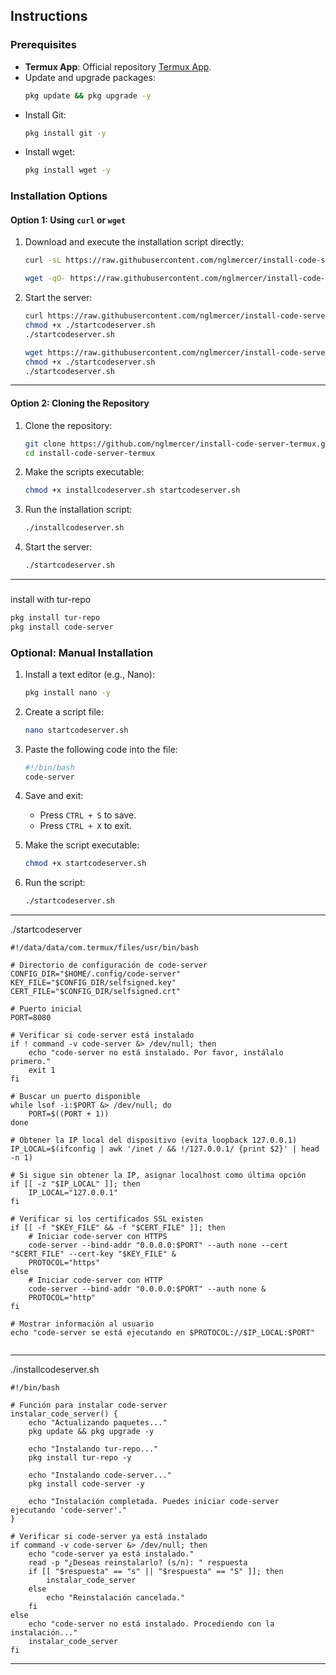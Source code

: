 ## **Instructions**

### Prerequisites
- **Termux App**: Official repository [Termux App](https://github.com/termux/termux-app).
- Update and upgrade packages:
  ```bash
  pkg update && pkg upgrade -y
  ```
- Install Git:
  ```bash
  pkg install git -y
  ```
- Install wget:
  ```bash
  pkg install wget -y
  ```


### Installation Options

#### **Option 1: Using `curl` or `wget`**
1. Download and execute the installation script directly:
   ```bash
   curl -sL https://raw.githubusercontent.com/nglmercer/install-code-server-termux/main/installcodeserver.sh | bash

   wget -qO- https://raw.githubusercontent.com/nglmercer/install-code-server-termux/main/installcodeserver.sh | bash
   ```

2. Start the server:
   ```bash
   curl https://raw.githubusercontent.com/nglmercer/install-code-server-termux/main/startcodeserver.sh
   chmod +x ./startcodeserver.sh
   ./startcodeserver.sh
    ```
   ```bash
   wget https://raw.githubusercontent.com/nglmercer/install-code-server-termux/main/startcodeserver.sh
   chmod +x ./startcodeserver.sh
   ./startcodeserver.sh
     ```
---

#### **Option 2: Cloning the Repository**
1. Clone the repository:
   ```bash
   git clone https://github.com/nglmercer/install-code-server-termux.git
   cd install-code-server-termux
   ```

2. Make the scripts executable:
   ```bash
   chmod +x installcodeserver.sh startcodeserver.sh
   ```

3. Run the installation script:
   ```bash
   ./installcodeserver.sh
   ```

4. Start the server:
   ```bash
   ./startcodeserver.sh
   ```

---
###
install with tur-repo
```bash
pkg install tur-repo
pkg install code-server
```

### Optional: Manual Installation
1. Install a text editor (e.g., Nano):
   ```bash
   pkg install nano -y
   ```

2. Create a script file:
   ```bash
   nano startcodeserver.sh
   ```

3. Paste the following code into the file:
   ```bash
   #!/bin/bash
   code-server
   ```

4. Save and exit:
   - Press `CTRL + S` to save.
   - Press `CTRL + X` to exit.

5. Make the script executable:
   ```bash
   chmod +x startcodeserver.sh
   ```

6. Run the script:
   ```bash
   ./startcodeserver.sh
   ```

---
./startcodeserver
```
#!/data/data/com.termux/files/usr/bin/bash

# Directorio de configuración de code-server
CONFIG_DIR="$HOME/.config/code-server"
KEY_FILE="$CONFIG_DIR/selfsigned.key"
CERT_FILE="$CONFIG_DIR/selfsigned.crt"

# Puerto inicial
PORT=8080

# Verificar si code-server está instalado
if ! command -v code-server &> /dev/null; then
    echo "code-server no está instalado. Por favor, instálalo primero."
    exit 1
fi

# Buscar un puerto disponible
while lsof -i:$PORT &> /dev/null; do
    PORT=$((PORT + 1))
done

# Obtener la IP local del dispositivo (evita loopback 127.0.0.1)
IP_LOCAL=$(ifconfig | awk '/inet / && !/127.0.0.1/ {print $2}' | head -n 1)

# Si sigue sin obtener la IP, asignar localhost como última opción
if [[ -z "$IP_LOCAL" ]]; then
    IP_LOCAL="127.0.0.1"
fi

# Verificar si los certificados SSL existen
if [[ -f "$KEY_FILE" && -f "$CERT_FILE" ]]; then
    # Iniciar code-server con HTTPS
    code-server --bind-addr "0.0.0.0:$PORT" --auth none --cert "$CERT_FILE" --cert-key "$KEY_FILE" &
    PROTOCOL="https"
else
    # Iniciar code-server con HTTP
    code-server --bind-addr "0.0.0.0:$PORT" --auth none &
    PROTOCOL="http"
fi

# Mostrar información al usuario
echo "code-server se está ejecutando en $PROTOCOL://$IP_LOCAL:$PORT"


```
----
./installcodeserver.sh
```
#!/bin/bash

# Función para instalar code-server
instalar_code_server() {
    echo "Actualizando paquetes..."
    pkg update && pkg upgrade -y

    echo "Instalando tur-repo..."
    pkg install tur-repo -y

    echo "Instalando code-server..."
    pkg install code-server -y

    echo "Instalación completada. Puedes iniciar code-server ejecutando 'code-server'."
}

# Verificar si code-server ya está instalado
if command -v code-server &> /dev/null; then
    echo "code-server ya está instalado."
    read -p "¿Deseas reinstalarlo? (s/n): " respuesta
    if [[ "$respuesta" == "s" || "$respuesta" == "S" ]]; then
        instalar_code_server
    else
        echo "Reinstalación cancelada."
    fi
else
    echo "code-server no está instalado. Procediendo con la instalación..."
    instalar_code_server
fi
```
---
